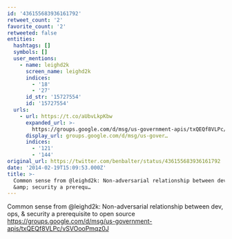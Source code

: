 ```yaml
---
id: '436155683936161792'
retweet_count: '2'
favorite_count: '2'
retweeted: false
entities:
  hashtags: []
  symbols: []
  user_mentions:
    - name: leighd2k
      screen_name: leighd2k
      indices:
        - '18'
        - '27'
      id_str: '15727554'
      id: '15727554'
  urls:
    - url: https://t.co/aUbvLkpKbw
      expanded_url: >-
        https://groups.google.com/d/msg/us-government-apis/txQEQf8VLPc/vSVOooPmqz0J
      display_url: groups.google.com/d/msg/us-gover…
      indices:
        - '121'
        - '144'
original_url: https://twitter.com/benbalter/status/436155683936161792
date: '2014-02-19T15:09:53.000Z'
title: >-
  Common sense from @leighd2k: Non-adversarial relationship between dev, ops,
  &amp; security a prerequ…
---
```


Common sense from @leighd2k: Non-adversarial relationship between dev, ops, &amp; security a prerequisite to open source https://groups.google.com/d/msg/us-government-apis/txQEQf8VLPc/vSVOooPmqz0J